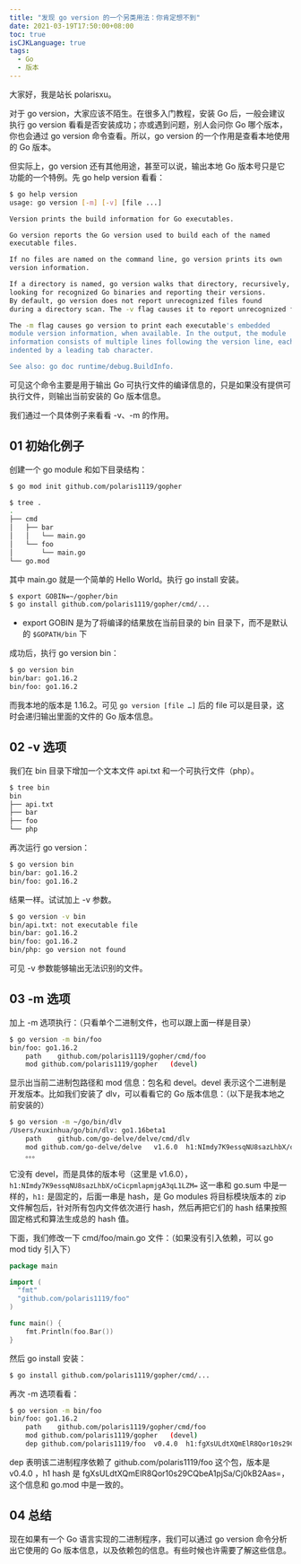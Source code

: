 ```yaml
---
title: "发现 go version 的一个另类用法：你肯定想不到"
date: 2021-03-19T17:50:00+08:00
toc: true
isCJKLanguage: true
tags: 
  - Go
  - 版本
---
```


大家好，我是站长 polarisxu。

对于 go version，大家应该不陌生。在很多入门教程，安装 Go 后，一般会建议执行 go version 看看是否安装成功；亦或遇到问题，别人会问你 Go 哪个版本，你也会通过 go version 命令查看。所以，go version 的一个作用是查看本地使用的 Go 版本。

但实际上，go version 还有其他用途，甚至可以说，输出本地 Go 版本号只是它功能的一个特例。先 go help version 看看：

```bash
$ go help version
usage: go version [-m] [-v] [file ...]

Version prints the build information for Go executables.

Go version reports the Go version used to build each of the named
executable files.

If no files are named on the command line, go version prints its own
version information.

If a directory is named, go version walks that directory, recursively,
looking for recognized Go binaries and reporting their versions.
By default, go version does not report unrecognized files found
during a directory scan. The -v flag causes it to report unrecognized files.

The -m flag causes go version to print each executable's embedded
module version information, when available. In the output, the module
information consists of multiple lines following the version line, each
indented by a leading tab character.

See also: go doc runtime/debug.BuildInfo.
```

可见这个命令主要是用于输出 Go 可执行文件的编译信息的，只是如果没有提供可执行文件，则输出当前安装的 Go 版本信息。

我们通过一个具体例子来看看 -v、-m 的作用。

## 01 初始化例子

创建一个 go module 和如下目录结构：

```bash
$ go mod init github.com/polaris1119/gopher

$ tree .
.
├── cmd
│   ├── bar
│   │   └── main.go
│   └── foo
│       └── main.go
└── go.mod
```

其中 main.go 就是一个简单的 Hello World。执行 go install 安装。

```bash
$ export GOBIN=~/gopher/bin
$ go install github.com/polaris1119/gopher/cmd/...
```

- export GOBIN 是为了将编译的结果放在当前目录的 bin 目录下，而不是默认的 `$GOPATH/bin` 下

成功后，执行 go version bin：

```bash
$ go version bin
bin/bar: go1.16.2
bin/foo: go1.16.2
```

而我本地的版本是 1.16.2。可见 `go version [file …]` 后的 file 可以是目录，这时会递归输出里面的文件的 Go 版本信息。

## 02 -v 选项

我们在 bin 目录下增加一个文本文件 api.txt 和一个可执行文件（php）。

```bash
$ tree bin
bin
├── api.txt
├── bar
├── foo
└── php
```

再次运行 go version：

```bash
$ go version bin
bin/bar: go1.16.2
bin/foo: go1.16.2
```

结果一样。试试加上 -v 参数。

```bash
$ go version -v bin
bin/api.txt: not executable file
bin/bar: go1.16.2
bin/foo: go1.16.2
bin/php: go version not found
```

可见 -v 参数能够输出无法识别的文件。

## 03 -m 选项

加上 -m 选项执行：（只看单个二进制文件，也可以跟上面一样是目录）

```bash
$ go version -m bin/foo
bin/foo: go1.16.2
	path	github.com/polaris1119/gopher/cmd/foo
	mod	github.com/polaris1119/gopher	(devel)
```

显示出当前二进制包路径和 mod 信息：包名和 devel。devel 表示这个二进制是开发版本。比如我们安装了 dlv，可以看看它的 Go 版本信息：（以下是我本地之前安装的）

```bash
$ go version -m ~/go/bin/dlv
/Users/xuxinhua/go/bin/dlv: go1.16beta1
	path	github.com/go-delve/delve/cmd/dlv
	mod	github.com/go-delve/delve	v1.6.0	h1:NImdy7K9essqNU8sazLhbX/oCicpmlapmjgA3qL1LZM=
	。。。
```

它没有 devel，而是具体的版本号（这里是 v1.6.0），`h1:NImdy7K9essqNU8sazLhbX/oCicpmlapmjgA3qL1LZM=` 这一串和 go.sum 中是一样的，`h1:` 是固定的，后面一串是 hash，是 Go modules 将目标模块版本的 zip 文件解包后，针对所有包内文件依次进行 hash，然后再把它们的 hash 结果按照固定格式和算法生成总的 hash 值。

下面，我们修改一下 cmd/foo/main.go 文件：（如果没有引入依赖，可以 go mod tidy 引入下）

```go
package main

import (
  "fmt"
  "github.com/polaris1119/foo"
)

func main() {
	fmt.Println(foo.Bar())
}
```

然后 go install 安装：

```bash
$ go install github.com/polaris1119/gopher/cmd/...
```

再次 -m 选项看看：

```bash
$ go version -m bin/foo
bin/foo: go1.16.2
	path	github.com/polaris1119/gopher/cmd/foo
	mod	github.com/polaris1119/gopher	(devel)
	dep	github.com/polaris1119/foo	v0.4.0	h1:fgXsULdtXQmElR8Qor10s29CQbeA1pjSa/Cj0kB2Aas=
```

dep 表明该二进制程序依赖了 github.com/polaris1119/foo 这个包，版本是 v0.4.0 ，h1 hash 是 fgXsULdtXQmElR8Qor10s29CQbeA1pjSa/Cj0kB2Aas=，这个信息和 go.mod 中是一致的。

## 04 总结

现在如果有一个 Go 语言实现的二进制程序，我们可以通过 go version 命令分析出它使用的 Go 版本信息，以及依赖包的信息。有些时候也许需要了解这些信息。